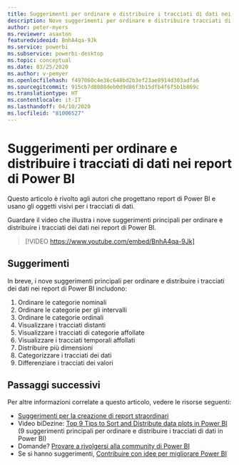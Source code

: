 ```yaml
---
title: Suggerimenti per ordinare e distribuire i tracciati di dati nei report di Power BI
description: Nove suggerimenti per ordinare e distribuire tracciati di dati negli oggetti visivi dei report di Power BI, in Power BI Desktop o nel servizio Power BI.
author: peter-myers
ms.reviewer: asaxton
featuredvideoid: BnhA4qa-9Jk
ms.service: powerbi
ms.subservice: powerbi-desktop
ms.topic: conceptual
ms.date: 03/25/2020
ms.author: v-pemyer
ms.openlocfilehash: f497060c4e36c648bd2b3ef23ae8914d303adfa6
ms.sourcegitcommit: 915cb7d8088deb0d9d86f3b15dfb4f6f5b1b869c
ms.translationtype: HT
ms.contentlocale: it-IT
ms.lasthandoff: 04/10/2020
ms.locfileid: "81006527"
---
```

# <a name="tips-to-sort-and-distribute-data-plots-in-power-bi-reports"></a>Suggerimenti per ordinare e distribuire i tracciati di dati nei report di Power BI

Questo articolo è rivolto agli autori che progettano report di Power BI e usano gli oggetti visivi per i tracciati di dati.

Guardare il video che illustra i nove suggerimenti principali per ordinare e distribuire i tracciati dei dati nei report di Power BI.

> [!VIDEO https://www.youtube.com/embed/BnhA4qa-9Jk]

## <a name="tips"></a>Suggerimenti

In breve, i nove suggerimenti principali per ordinare e distribuire i tracciati dei dati nei report di Power BI includono:

1. Ordinare le categorie nominali
1. Ordinare le categorie per gli intervalli
1. Ordinare le categorie ordinali
1. Visualizzare i tracciati distanti
1. Visualizzare i tracciati di categorie affollate
1. Visualizzare i tracciati temporali affollati
1. Distribuire più dimensioni
1. Categorizzare i tracciati dei dati
1. Differenziare i tracciati dei valori

## <a name="next-steps"></a>Passaggi successivi

Per altre informazioni correlate a questo articolo, vedere le risorse seguenti:

- [Suggerimenti per la creazione di report straordinari](../power-bi-reports-tips-and-tricks-for-creating.md)
- Video biDezine: [Top 9 Tips to Sort and Distribute data plots in Power BI](https://www.youtube.com/watch?v=BnhA4qa-9Jk) (9 suggerimenti principali per ordinare e distribuire i tracciati di dati in Power BI)
- Domande? [Provare a rivolgersi alla community di Power BI](https://community.powerbi.com/)
- Se si hanno suggerimenti, [Contribuire con idee per migliorare Power BI](https://ideas.powerbi.com/)

